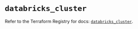 # `databricks_cluster`

Refer to the Terraform Registry for docs: [`databricks_cluster`](https://registry.terraform.io/providers/databricks/databricks/1.67.0/docs/resources/cluster).

